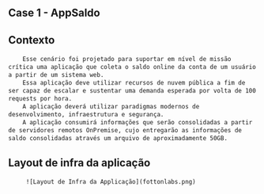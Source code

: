 ## Case 1 - AppSaldo

## Contexto
        Esse cenário foi projetado para suportar em nível de missão crítica uma aplicação que coleta o saldo online da conta de um usuário a partir de um sistema web.
        Essa aplicação deve utilizar recursos de nuvem pública a fim de ser capaz de escalar e sustentar uma demanda esperada por volta de 100 requests por hora. 
        A aplicação deverá utilizar paradigmas modernos de desenvolvimento, infraestrutura e segurança.
        A aplicação consumirá informações que serão consolidadas a partir de servidores remotos OnPremise, cujo entregarão as informações de saldo consolidadas através um arquivo de aproximadamente 50GB.

## Layout de infra da aplicação
         ![Layout de Infra da Applicação](fottonlabs.png)
